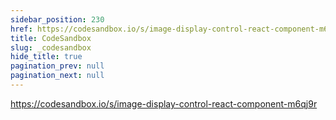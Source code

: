 ```yaml
---
sidebar_position: 230
href: https://codesandbox.io/s/image-display-control-react-component-m6qj9r
title: CodeSandbox
slug: _codesandbox
hide_title: true
pagination_prev: null
pagination_next: null
---
```


<!--
NOTES:
* This is a dummy document that will be replaced by an external link in the
  sidebar. See `/docusaurus.config.js`.
* We prevent the previous real document from providing a `Next` link to this
  dummy page by setting `pagination_next: null` in its front matter.
-->

https://codesandbox.io/s/image-display-control-react-component-m6qj9r
